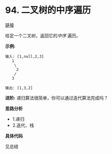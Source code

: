 # 94. 二叉树的中序遍历

[链接](https://leetcode-cn.com/problems/binary-tree-inorder-traversal/description/)

给定一个二叉树，返回它的*中序* 遍历。

**示例:**

```
输入: [1,null,2,3]
   1
    \
     2
    /
   3

输出: [1,3,2]
```

**进阶:** 递归算法很简单，你可以通过迭代算法完成吗？

**思路分析**

- 1.递归
- 2.迭代、栈

**具体代码**

见总结